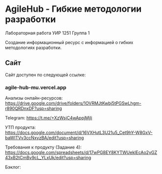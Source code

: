 # AgileHub - Гибкие методологии разработки

Лабораторная работа
УИР 1251
Группа 1

Создание информационный ресурс с информацией о гибких методологиях разработки.

## Сайт

Сайт доступен по следующей ссылке:

### agile-hub-mu.vercel.app

Анализы онлайн-ресурсов: 
https://drive.google.com/drive/folders/1OVRMJtKwbj5tPGSwLhgm-r890QRDnxDF?usp=sharing 

Telegram: https://t.me/+XzWsjC4wAppjMjli

УТП продукта: https://docs.google.com/document/d/16VXHutL3U21u5_Cet9hY-W8GxV-baWITVv3ccNxyzBA/edit?usp=sharing

Требования к продукту (Задание 4): 
https://docs.google.com/spreadsheets/d/17wPG8EY8KYTWUekIEcAo2yGZ43xB2tCmBv9cL_YLxUk/edit?usp=sharing 

Бэклог:
